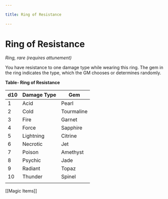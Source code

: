 --- 
title: Ring of Resistance 
---
# Ring of Resistance

*Ring, rare (requires attunement)*

You have resistance to one damage type while wearing this ring. The gem in the ring indicates the type, which the GM chooses or determines randomly.

**Table- Ring of Resistance**

| d10 | Damage Type | Gem        |
|-----|-------------|------------|
| 1   | Acid        | Pearl      |
| 2   | Cold        | Tourmaline |
| 3   | Fire        | Garnet     |
| 4   | Force       | Sapphire   |
| 5   | Lightning   | Citrine    |
| 6   | Necrotic    | Jet        |
| 7   | Poison      | Amethyst   |
| 8   | Psychic     | Jade       |
| 9   | Radiant     | Topaz      |
| 10  | Thunder     | Spinel     |
|     |             |            |


[[Magic Items]]
